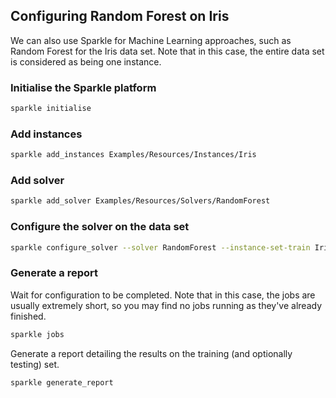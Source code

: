 ## Configuring Random Forest on Iris

We can also use Sparkle for Machine Learning approaches, such as Random Forest for the Iris data set. Note that in this case, the entire data set is considered as being one instance.

### Initialise the Sparkle platform

```bash
sparkle initialise
```

### Add instances

```bash
sparkle add_instances Examples/Resources/Instances/Iris
```

### Add solver

```bash
sparkle add_solver Examples/Resources/Solvers/RandomForest
```

### Configure the solver on the data set

```bash
sparkle configure_solver --solver RandomForest --instance-set-train Iris --objectives accuracy:max
```

### Generate a report

Wait for configuration to be completed. Note that in this case, the jobs are usually extremely short, so you may find no jobs running as they've already finished.

```bash
sparkle jobs
```

Generate a report detailing the results on the training (and optionally testing) set.

```bash
sparkle generate_report
```